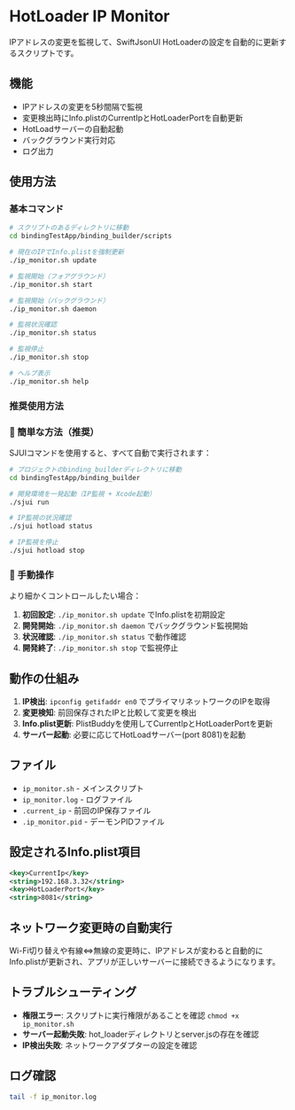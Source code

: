 # HotLoader IP Monitor

IPアドレスの変更を監視して、SwiftJsonUI HotLoaderの設定を自動的に更新するスクリプトです。

## 機能

- IPアドレスの変更を5秒間隔で監視
- 変更検出時にInfo.plistのCurrentIpとHotLoaderPortを自動更新
- HotLoadサーバーの自動起動
- バックグラウンド実行対応
- ログ出力

## 使用方法

### 基本コマンド

```bash
# スクリプトのあるディレクトリに移動
cd bindingTestApp/binding_builder/scripts

# 現在のIPでInfo.plistを強制更新
./ip_monitor.sh update

# 監視開始（フォアグラウンド）
./ip_monitor.sh start

# 監視開始（バックグラウンド）
./ip_monitor.sh daemon

# 監視状況確認
./ip_monitor.sh status

# 監視停止
./ip_monitor.sh stop

# ヘルプ表示
./ip_monitor.sh help
```

### 推奨使用方法

### 🚀 簡単な方法（推奨）

SJUIコマンドを使用すると、すべて自動で実行されます：

```bash
# プロジェクトのbinding_builderディレクトリに移動
cd bindingTestApp/binding_builder

# 開発環境を一発起動（IP監視 + Xcode起動）
./sjui run

# IP監視の状況確認
./sjui hotload status

# IP監視を停止
./sjui hotload stop
```

### 🔧 手動操作

より細かくコントロールしたい場合：

1. **初回設定**: `./ip_monitor.sh update` でInfo.plistを初期設定
2. **開発開始**: `./ip_monitor.sh daemon` でバックグラウンド監視開始
3. **状況確認**: `./ip_monitor.sh status` で動作確認
4. **開発終了**: `./ip_monitor.sh stop` で監視停止

## 動作の仕組み

1. **IP検出**: `ipconfig getifaddr en0` でプライマリネットワークのIPを取得
2. **変更検知**: 前回保存されたIPと比較して変更を検出
3. **Info.plist更新**: PlistBuddyを使用してCurrentIpとHotLoaderPortを更新
4. **サーバー起動**: 必要に応じてHotLoadサーバー(port 8081)を起動

## ファイル

- `ip_monitor.sh` - メインスクリプト
- `ip_monitor.log` - ログファイル
- `.current_ip` - 前回のIP保存ファイル
- `.ip_monitor.pid` - デーモンPIDファイル

## 設定されるInfo.plist項目

```xml
<key>CurrentIp</key>
<string>192.168.3.32</string>
<key>HotLoaderPort</key>
<string>8081</string>
```

## ネットワーク変更時の自動実行

Wi-Fi切り替えや有線⇔無線の変更時に、IPアドレスが変わると自動的にInfo.plistが更新され、アプリが正しいサーバーに接続できるようになります。

## トラブルシューティング

- **権限エラー**: スクリプトに実行権限があることを確認 `chmod +x ip_monitor.sh`
- **サーバー起動失敗**: hot_loaderディレクトリとserver.jsの存在を確認
- **IP検出失敗**: ネットワークアダプターの設定を確認

## ログ確認

```bash
tail -f ip_monitor.log
```